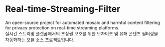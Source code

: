 # Real-time-Streaming-Filter

An open-source project for automated mosaic and harmful content filtering for privacy protection on real-time streaming platforms. <br>
실시간 스트리밍 플랫폼에서의 초상권 보호를 위한 모자이크 및 유해 콘텐츠 필터링을 자동화하는 오픈 소스 프로젝트입니다.
